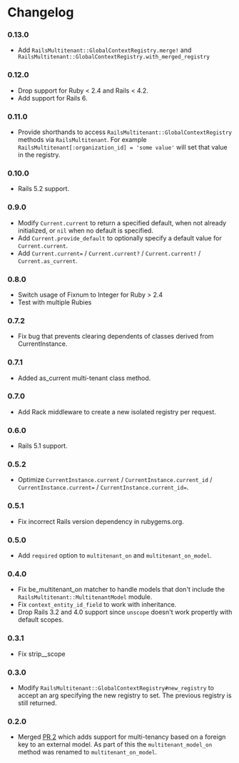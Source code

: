# Changelog

### 0.13.0
* Add `RailsMultitenant::GlobalContextRegistry.merge!` and 
` RailsMultitenant::GlobalContextRegistry.with_merged_registry`

### 0.12.0
* Drop support for Ruby < 2.4 and Rails < 4.2.
* Add support for Rails 6.

### 0.11.0
* Provide shorthands to access `RailsMultitenant::GlobalContextRegistry` methods via `RailsMultitenant`.
  For example `RailsMultitenant[:organization_id] = 'some value'` will set that value in the registry.

### 0.10.0
* Rails 5.2 support.

### 0.9.0
* Modify `Current.current` to return a specified default, when not already initialized, or `nil`
  when no default is specified.    
* Add `Current.provide_default` to optionally specify a default value for `Current.current`.    
* Add `Current.current=` / `Current.current?` / `Current.current!` / `Current.as_current`.

### 0.8.0
* Switch usage of Fixnum to Integer for Ruby > 2.4
* Test with multiple Rubies

### 0.7.2
* Fix bug that prevents clearing dependents of classes derived from CurrentInstance.  

### 0.7.1
* Added as_current multi-tenant class method.

### 0.7.0
* Add Rack middleware to create a new isolated registry per request.

### 0.6.0
* Rails 5.1 support.

### 0.5.2
* Optimize `CurrentInstance.current` / `CurrentInstance.current_id` / `CurrentInstance.current=`
  / `CurrentInstance.current_id=`.

### 0.5.1
* Fix incorrect Rails version dependency in rubygems.org.

### 0.5.0
* Add `required` option to `multitenant_on` and `multitenant_on_model`.

### 0.4.0
* Fix be_multitenant_on matcher to handle models that don't include the `RailsMultitenant::MultitenantModel` module.
* Fix `context_entity_id_field` to work with inheritance.
* Drop Rails 3.2 and 4.0 support since `unscope` doesn't work propertly with default scopes.

### 0.3.1
* Fix strip_<entity>_scope

### 0.3.0
* Modify `RailsMultitenant::GlobalContextRegistry#new_registry` to accept an arg
  specifying the new registry to set. The previous registry is still returned.

### 0.2.0
* Merged [PR 2](https://github.com/salsify/rails-multitenant/pull/2) which adds support for
  multi-tenancy based on a foreign key to an external model. As part of this the `multitenant_model_on`
  method was renamed to `multitenant_on_model`.
